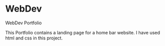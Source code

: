 # WebDev
WebDev Portfolio 

This Portfolio contains a landing page for a home bar website. I have used html and css in this project. 
